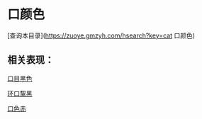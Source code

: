 # 口颜色
[查询本目录](https://zuoye.gmzyh.com/hsearch?key=cat 口颜色)

## 相关表现：

[口目黑色](https://zuoye.gmzyh.com/search?key=口目黑色)
[环口黧黑](https://zuoye.gmzyh.com/search?key=环口黧黑)
[口色赤	](https://zuoye.gmzyh.com/search?key=口色赤	)